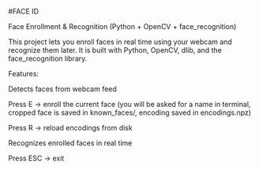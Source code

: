 #FACE ID

Face Enrollment & Recognition (Python + OpenCV + face_recognition)

This project lets you enroll faces in real time using your webcam and recognize them later. It is built with Python, OpenCV, dlib, and the face_recognition library.

Features:

Detects faces from webcam feed

Press E → enroll the current face (you will be asked for a name in terminal, cropped face is saved in known_faces/, encoding saved in encodings.npz)

Press R → reload encodings from disk

Recognizes enrolled faces in real time

Press ESC → exit
